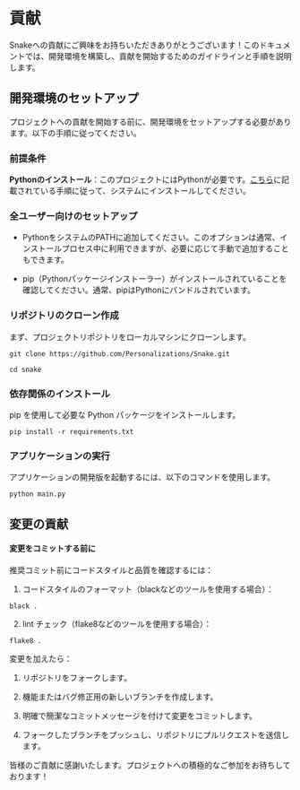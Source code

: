 # 貢献

Snakeへの貢献にご興味をお持ちいただきありがとうございます！このドキュメントでは、開発環境を構築し、貢献を開始するためのガイドラインと手順を説明します。

## 開発環境のセットアップ

プロジェクトへの貢献を開始する前に、開発環境をセットアップする必要があります。以下の手順に従ってください。

### 前提条件

**Pythonのインストール**：このプロジェクトにはPythonが必要です。[こちら](https://www.python.org/downloads/)に記載されている手順に従って、システムにインストールしてください。

### 全ユーザー向けのセットアップ

* PythonをシステムのPATHに追加してください。このオプションは通常、インストールプロセス中に利用できますが、必要に応じて手動で追加することもできます。

* pip（Pythonパッケージインストーラー）がインストールされていることを確認してください。通常、pipはPythonにバンドルされています。

### リポジトリのクローン作成

まず、プロジェクトリポジトリをローカルマシンにクローンします。

```
git clone https://github.com/Personalizations/Snake.git

cd snake
```

### 依存関係のインストール

pip を使用して必要な Python パッケージをインストールします。

```
pip install -r requirements.txt
```

### アプリケーションの実行

アプリケーションの開発版を起動するには、以下のコマンドを使用します。

```
python main.py
```

## 変更の貢献

#### 変更をコミットする前に

推奨コミット前にコードスタイルと品質を確認するには：

1. コードスタイルのフォーマット（blackなどのツールを使用する場合）：

```
black .
```

2. lint チェック（flake8などのツールを使用する場合）：

```
flake8 .
```

変更を加えたら：

1. リポジトリをフォークします。

2. 機能またはバグ修正用の新しいブランチを作成します。

3. 明確で簡潔なコミットメッセージを付けて変更をコミットします。

4. フォークしたブランチをプッシュし、リポジトリにプルリクエストを送信します。

皆様のご貢献に感謝いたします。プロジェクトへの積極的なご参加をお待ちしております！